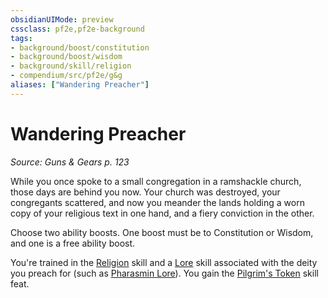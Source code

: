 ```yaml
---
obsidianUIMode: preview
cssclass: pf2e,pf2e-background
tags:
- background/boost/constitution
- background/boost/wisdom
- background/skill/religion
- compendium/src/pf2e/g&g
aliases: ["Wandering Preacher"]
---
```

# Wandering Preacher
*Source: Guns & Gears p. 123*  

While you once spoke to a small congregation in a ramshackle church, those days are behind you now. Your church was destroyed, your congregants scattered, and now you meander the lands holding a worn copy of your religious text in one hand, and a fiery conviction in the other.

Choose two ability boosts. One boost must be to Constitution or Wisdom, and one is a free ability boost.

You're trained in the [Religion](skills.md#Religion) skill and a [Lore](skills.md#Lore) skill associated with the deity you preach for (such as [Pharasmin Lore](skills.md#Lore)). You gain the [Pilgrim's Token](pilgrims-token-apg.md) skill feat.
